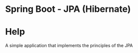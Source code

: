 # Spring Boot - JPA (Hibernate)
# Help

A simple application that implements the principles of the JPA